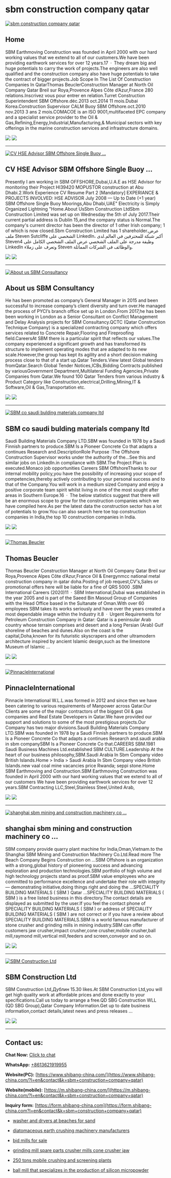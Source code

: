 # sbm construction company qatar

<a href="https://swt.shibang-china.com/?l=en&img&k=sbm+construction+company+qatar" target="_blank">![sbm construction company qatar](http://static.shibang-china.com/all-800x300/526.jpg)</a>

## Home
SBM Earthmoving Construction was founded in April 2000 with our hard working values that we extend to all of our customers.We have been providing earthwork services for over 12 years.17&ensp;&#0183;&ensp;They dream big and huge potentials to carry the work of projects.The engineers are also well qualified and the construction company also have huge potentials to take the contract of bigger projects.Job Scope In The List Of Construction Companies In QatarThomas BeuclerConstruction Manager at North Oil Company Qatar Breil sur Roya,Provence Alpes C&#244;te d’Azur,France 280 relations.Inscrivez vous pour entrer en relation.Turret Construction Superintendent SBM Offshore.d&#233;c.2013 oct.2014 11 mois.Dubai Korea.Construction Supervisor CALM Buoy SBM Offshore.oct.2010 nov.2013 3 ans 2 mois.COMACOE is an ISO 9001,multifaceted EPC company and a specialist service provider to the Oil &amp; Gas,Refining,Energy,Industrial,Manufacturing,&amp; Municipal sectors with key offerings in the marine construction services and infrastructure domains.


<a href="https://whatsapp.shibangsoft.com/WhatsApp.php" target="_blank" title="WhatsApp">![](http://static.shibang-china.com/icon/whatsapp.png)</a> <a href="https://swt.shibang-china.com/?l=en&icon&k=sbm+construction+company+qatar" target="_blank">![](http://static.shibang-china.com/icon/chat-en.png)</a>

---

<a href="https://swt.shibang-china.com/?l=en&img&k=sbm+construction+company+qatar" target="_blank">![CV HSE Advisor SBM Offshore Single Buoy …](http://static.shibang-china.com/all-800x300/1334.jpg)</a>

## CV HSE Advisor SBM Offshore Single Buoy …
Presently I am working in SBM OFFSHORE,Dubai,U.A.E as HSE Advisor for monitoring their Project HI39420 MOPUSTOR construction at Abu Dhabi.2.Work Experience CV Resume Part 2 [Mandatory] EXPERIANCE &amp; PROJECTS INVOLVED: HSE ADVISOR July 2008 — Up to Date (+1 year) SBM Offshore Single Buoy Moorings,Abu Dhabi,UAE&quot; Electricity is Simply Organized Lightning &quot;Home.About UsSbm Construction LtdSbm Construction Limited was set up on Wednesday the 5th of July 2017.Their current partial address is Dublin 15,and the company status is Normal.The company's current director has been the director of 1 other Irish company; 1 of which is now closed.Sbm Construction Limited has 1 shareholder.عرض ملف Steven Sutcliffe الشخصي على LinkedIn، أكبر شبكة للمحترفين في العالم.لدى Steven4 وظيفة مدرجة على الملف الشخصي عرض الملف الشخصي الكامل على LinkedIn وتعرف على زملاء Steven والوظائف في الشركات المماثلة.


<a href="https://whatsapp.shibangsoft.com/WhatsApp.php" target="_blank" title="WhatsApp">![](http://static.shibang-china.com/icon/whatsapp.png)</a> <a href="https://swt.shibang-china.com/?l=en&icon&k=sbm+construction+company+qatar" target="_blank">![](http://static.shibang-china.com/icon/chat-en.png)</a>

---

<a href="https://swt.shibang-china.com/?l=en&img&k=sbm+construction+company+qatar" target="_blank">![About us SBM Consultancy](http://static.shibang-china.com/all-800x300/1529.jpg)</a>

## About us SBM Consultancy
He has been promoted as company’s General Manager in 2015 and been successful to increase company’s client diversity and turn over.He managed the process of PYCI’s branch office set up in London.From 2017,he has been been working in London as a Senior Consultant on Conflict Management and Delay Analysis projects for SBM Consultancy.QCTC (Qatar Construction Technique Company) is a specialized contracting company which offers services related to Concrete Repair,Flooring and Fireproofing field.CareersAt SBM there is a particular spirit that reflects our values.The company experienced a significant growth and has transformed its structure to implement operating modes that are adapted to its new scale.However,the group has kept its agility and a short decision making process close to that of a start up.Qatar Tenders.View latest Global tenders fromQatar.Search Global Tender Notices,ICBs,Bidding Contracts published by variousGovernment Department,Multilateral Funding Agencies,Private Companies from Qatar.We found 100 Qatar Tenders from various industry &amp; Product Category like Construction,electrical,Drilling,Mining,IT &amp; Software,Oil &amp; Gas,Transportation etc.


<a href="https://whatsapp.shibangsoft.com/WhatsApp.php" target="_blank" title="WhatsApp">![](http://static.shibang-china.com/icon/whatsapp.png)</a> <a href="https://swt.shibang-china.com/?l=en&icon&k=sbm+construction+company+qatar" target="_blank">![](http://static.shibang-china.com/icon/chat-en.png)</a>

---

<a href="https://swt.shibang-china.com/?l=en&img&k=sbm+construction+company+qatar" target="_blank">![SBM co saudi bulding materials company ltd](http://static.shibang-china.com/all-800x300/959.jpg)</a>

## SBM co saudi bulding materials company ltd
Saudi Building Materials Company LTD.SBM was founded in 1978 by a Saudi Finnish partners to produce.SBM Is a Pioneer Concrete Co that adapts a continues Research and.DescriptionRole Purpose :The Offshore Construction Supervisor works under the authority of the…See this and similar jobs on LinkedIn.in compliance with SBM.The Project Plan is executed.Monaco job opportunities Careers SBM OffshoreThanks to our internal mobility policy,you have the possibility of increasing your scope of competencies,thereby actively contributing to your personal success and to that of the Company.You will work in a medium sized Company and enjoy a positive corporate team spirit whilst living in one of the most sought after areas in Southern Europe.16&ensp;&#0183;&ensp;The below statistics suggest that there will be an enormous scope to grow for the construction companies which we have compiled here.As per the latest data the construction sector has a lot of potentials to grow.You can also search here toe top construction companies in India,the top 10 construction companies in India.


<a href="https://whatsapp.shibangsoft.com/WhatsApp.php" target="_blank" title="WhatsApp">![](http://static.shibang-china.com/icon/whatsapp.png)</a> <a href="https://swt.shibang-china.com/?l=en&icon&k=sbm+construction+company+qatar" target="_blank">![](http://static.shibang-china.com/icon/chat-en.png)</a>

---

<a href="https://swt.shibang-china.com/?l=en&img&k=sbm+construction+company+qatar" target="_blank">![Thomas Beucler](http://static.shibang-china.com/all-800x300/1065.jpg)</a>

## Thomas Beucler
Thomas Beucler Construction Manager at North Oil Company Qatar Breil sur Roya,Provence Alpes C&#244;te d’Azur,France Oil &amp; Energynmcc national metal construction company in qatar doha.Posting of job request,CV's,Sales or promotional offers here will be liable for a fine of QRS 5000 .SBM International Careers (2020)11&ensp;&#0183;&ensp;SBM International,Dubai was established in the year 2005 and is part of the Saeed Bin Masoud Group of Companies with the Head Office based in the Sultanate of Oman.With over 60 employees SBM takes its works seriously and have over the years created a most dependable image within the Industry it.8&ensp;&#0183;&ensp;Urgent Requirements for Petroleum Construction Company in Qatar: Qatar is a peninsular Arab country whose terrain comprises arid desert and a long Persian (Arab) Gulf shoreline of beaches and dunes.Also on the coast is the capital,Doha,known for its futuristic skyscrapers and other ultramodern architecture inspired by ancient Islamic design,such as the limestone Museum of Islamic …


<a href="https://whatsapp.shibangsoft.com/WhatsApp.php" target="_blank" title="WhatsApp">![](http://static.shibang-china.com/icon/whatsapp.png)</a> <a href="https://swt.shibang-china.com/?l=en&icon&k=sbm+construction+company+qatar" target="_blank">![](http://static.shibang-china.com/icon/chat-en.png)</a>

---

<a href="https://swt.shibang-china.com/?l=en&img&k=sbm+construction+company+qatar" target="_blank">![PinnacleInternational](http://static.shibang-china.com/all-800x300/299.jpg)</a>

## PinnacleInternational
Pinnacle International W.L.L.was formed in 2012 and since then we have been catering to various requirements of Manpower across Qatar.Our Clients are some of the major contractors of the biggest Oil &amp; gas companies and Real Estate Developers in Qatar.We have provided our support and solutions to some of the most prestigious projects.Our Company has two major divisions.Saudi Building Materials Company LTD.SBM was founded in 1978 by a Saudi Finnish partners to produce.SBM Is a Pioneer Concrete Co that adapts a continues Research and.saudi arabia in sbm companySBM Is a Pioneer Concrete Co that.CAREERS SBM.1981 Saudi Business Machines Ltd.established SBM CULTURE.Leadership At the heart of our business philosophy,SBM.Saudi Arabia In Sbm Company video British Islands.Home &gt; India &gt; Saudi Arabia In Sbm Company video British Islands.new vaal coal mine vacancies price Rwanda; seppi stone.Home SBM Earthmoving and Construction.SBM Earthmoving Construction was founded in April 2000 with our hard working values that we extend to all of our customers We have been providing earthwork services for over 12 years.SBM Contracting LLC,Steel,Stainless Steel,United Arab,


<a href="https://whatsapp.shibangsoft.com/WhatsApp.php" target="_blank" title="WhatsApp">![](http://static.shibang-china.com/icon/whatsapp.png)</a> <a href="https://swt.shibang-china.com/?l=en&icon&k=sbm+construction+company+qatar" target="_blank">![](http://static.shibang-china.com/icon/chat-en.png)</a>

---

<a href="https://swt.shibang-china.com/?l=en&img&k=sbm+construction+company+qatar" target="_blank">![shanghai sbm mining and construction machinery co …](http://static.shibang-china.com/all-800x300/234.jpg)</a>

## shanghai sbm mining and construction machinery co …
SBM company provide quarry plant machine for India,Oman,Vietnam.to the Shanghai SBM Mining and Construction Machinery Co.Ltd.Read more The Beach Company Begins Construction on …SBM Offshore is an organization with a strong,global history of pioneering success and advancing exploration and production technologies.SBM portfolio of high volume and high technology projects stand as proof.SBM value employees who are committed to performance excellence and undertake their role with integrity — demonstrating initiative,doing things right and doing the …SPECIALITY BUILDING MATERIALS ( SBM ) Qatar …SPECIALITY BUILDING MATERIALS ( SBM ) is a free listed business in this directory.The contact details are displayed as submitted by the user.If you feel the contact phone of SPECIALITY BUILDING MATERIALS ( SBM ) or address of SPECIALITY BUILDING MATERIALS ( SBM ) are not correct or if you have a review about SPECIALITY BUILDING MATERIALS.SBM is a world famous manufacturer of stone crusher and grinding mills in mining industry.SBM can offer customers jaw crusher,impact crusher,cone crusher,mobile crusher,ball mill,raymond mill,vertical mill,feeders and screen,conveyor and so on.


<a href="https://whatsapp.shibangsoft.com/WhatsApp.php" target="_blank" title="WhatsApp">![](http://static.shibang-china.com/icon/whatsapp.png)</a> <a href="https://swt.shibang-china.com/?l=en&icon&k=sbm+construction+company+qatar" target="_blank">![](http://static.shibang-china.com/icon/chat-en.png)</a>

---

<a href="https://swt.shibang-china.com/?l=en&img&k=sbm+construction+company+qatar" target="_blank">![SBM Construction Ltd](http://static.shibang-china.com/all-800x300/321.jpg)</a>

## SBM Construction Ltd
SBM Construction Ltd,Дублин 15.30 likes.At SBM Construction Ltd,you will get high quality work at affordable prices and done exactly to your specifications.Call us today to arrange a free.QD SBG Construction WLL (QD SBG Group),Qatar Company Information.Get up to date business information,contact details,latest news and press releases …

<a href="https://whatsapp.shibangsoft.com/WhatsApp.php" target="_blank" title="WhatsApp">![](http://static.shibang-china.com/icon/whatsapp.png)</a> <a href="https://swt.shibang-china.com/?l=en&icon&k=sbm+construction+company+qatar" target="_blank">![](http://static.shibang-china.com/icon/chat-en.png)</a>

---
## Contact us:

**Chat Now:** [Click to chat](https://swt.shibang-china.com?l=en&contact&k=sbm+construction+company+qatar)

**WhatsApp:**  [+8613621919955](https://whatsapp.shibangsoft.com/WhatsApp.php)

**Website(PC):** [https://www.shibang-china.com/](https://www.shibang-china.com/?l=en&contact&k=sbm+construction+company+qatar)

**Website(mobile):** [https://m.shibang-china.com/](https://m.shibang-china.com/?l=en&contact&k=sbm+construction+company+qatar)

**Inquiry form:** [https://form.shibang-china.com](https://form.shibang-china.com?l=en&contact&k=sbm+construction+company+qatar)

* [washer and dryers at beaches for sand](../149/washer%20and%20dryers%20at%20beaches%20for%20sand.md)

* [diatomaceous earth crushing machinery manufacturers](../149/diatomaceous%20earth%20crushing%20machinery%20manufacturers.md)

* [bjd mills for sale](../148/bjd%20mills%20for%20sale.md)

* [grinding mill spare parts crusher mills cone crusher jaw](../147/grinding%20mill%20spare%20parts%20crusher%20mills%20cone%20crusher%20jaw.md)

* [250 tons mobile crushing and screening plants](../141/250%20tons%20mobile%20crushing%20and%20screening%20plants.md)

* [ball mill that specializes in the production of silicon micropowder](../142/ball%20mill%20that%20specializes%20in%20the%20production%20of%20silicon%20micropowder.md)